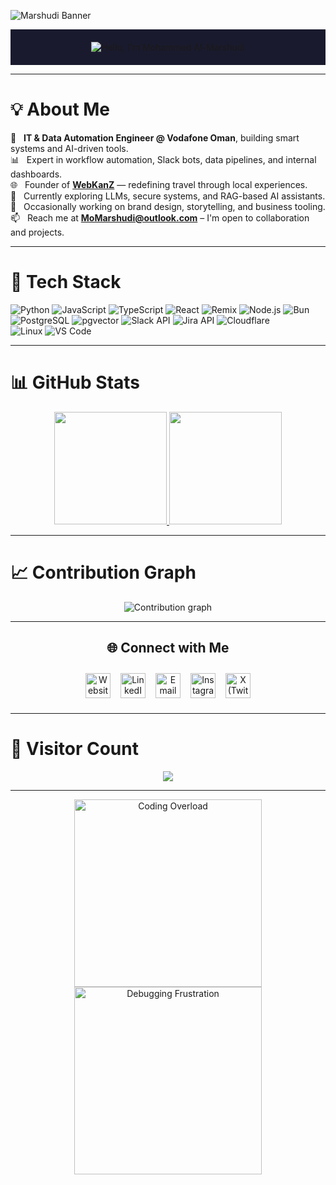 ![Marshudi Banner](https://user-images.githubusercontent.com/74038190/225813708-98b745f2-7d22-48cf-9150-083f1b00d6c9.gif)

<div align="center" style="background-color:#1a1a2e; padding: 20px;">
  <img src="https://readme-typing-svg.herokuapp.com?font=Ubuntu&weight=700&size=30&pause=1000&color=89dceb&background=1a1a2e00&center=true&width=500&height=75&lines=Hi%F0%9F%91%8B%2C+I'm+Mohammed+Al-Marshudi;IT+%26+Data+Automation+Engineer;Cybersecurity+%7C+Slack+%7C+Jira+%7C+Web" alt="Hello, I'm Mohammed Al-Marshudi">
</div>

---



# 💡 About Me

🔧 &nbsp; **IT & Data Automation Engineer @ Vodafone Oman**, building smart systems and AI-driven tools.\
📊 &nbsp; Expert in workflow automation, Slack bots, data pipelines, and internal dashboards.\
🌐 &nbsp; Founder of [**WebKanZ**](https://webkanz.com) — redefining travel through local experiences.\
🧠 &nbsp; Currently exploring LLMs, secure systems, and RAG-based AI assistants.\
🎨 &nbsp; Occasionally working on brand design, storytelling, and business tooling.\
📫 &nbsp; Reach me at **MoMarshudi@outlook.com** – I'm open to collaboration and projects.

---

# 🧰 Tech Stack

![Python](https://img.shields.io/badge/-Python-1e1e2e?style=flat&logo=python&logoColor=89dceb)
![JavaScript](https://img.shields.io/badge/-JavaScript-1e1e2e?style=flat&logo=javascript&logoColor=facc15)
![TypeScript](https://img.shields.io/badge/-TypeScript-1e1e2e?style=flat&logo=typescript&logoColor=00acc1)
![React](https://img.shields.io/badge/-React-1e1e2e?style=flat&logo=react&logoColor=61dafb)
![Remix](https://img.shields.io/badge/-Remix-1e1e2e?style=flat&logo=remix&logoColor=white)
![Node.js](https://img.shields.io/badge/-Node.js-1e1e2e?style=flat&logo=node.js&logoColor=7fc728)
![Bun](https://img.shields.io/badge/-Bun-1e1e2e?style=flat&logo=bun&logoColor=white)\
![PostgreSQL](https://img.shields.io/badge/-PostgreSQL-1e1e2e?style=flat&logo=postgresql&logoColor=336791)
![pgvector](https://img.shields.io/badge/-pgvector-1e1e2e?style=flat&logoColor=white)
![Slack API](https://img.shields.io/badge/-Slack%20API-1e1e2e?style=flat&logo=slack&logoColor=4a154b)
![Jira API](https://img.shields.io/badge/-Jira%20API-1e1e2e?style=flat&logo=jira&logoColor=0052cc)
![Cloudflare](https://img.shields.io/badge/-Cloudflare-1e1e2e?style=flat&logo=cloudflare&logoColor=f38020)\
![Linux](https://img.shields.io/badge/-Linux-1e1e2e?style=flat&logo=linux&logoColor=white)
![VS Code](https://img.shields.io/badge/-VS%20Code-1e1e2e?style=flat&logo=visual-studio-code&logoColor=007acc)

---

# 📊 GitHub Stats

<p align="center">
  <a href="https://github.com/Marshudi">
    <img height="180em" src="https://github-readme-stats-eight-theta.vercel.app/api?username=Marshudi&show_icons=true&theme=nightowl&include_all_commits=true&count_private=true" />
    <img height="180em" src="https://github-readme-stats-eight-theta.vercel.app/api/top-langs/?username=Marshudi&layout=compact&theme=nightowl&hide_border=true" />

  </a>
</p>

---

# 📈 Contribution Graph

<p align="center">
  <picture>
    <source media="(prefers-color-scheme: dark)" srcset="https://github-readme-activity-graph.vercel.app/graph?username=Marshudi&theme=nightowl&hide_border=true&bg_color=1e1e2e&color=cdd6f4&title_color=cba6f7&line=89dceb&point=b4befe&area=true&area_color=89dceb" />
    <source media="(prefers-color-scheme: light)" srcset="https://github-readme-activity-graph.vercel.app/graph?username=Marshudi&theme=dracula&hide_border=true&bg_color=ffffff&color=4c4f69&title_color=8839ef&line=04a5e5&point=7287fd&area=true&area_color=04a5e5" />
    <img alt="Contribution graph" src="https://github-readme-activity-graph.vercel.app/graph?username=Marshudi&theme=nightowl&hide_border=true" />
  </picture>
</p>

---



<!-- 🌐 Connect with Me -->
<h2 align="center">🌐 Connect with Me</h2>

<p align="center" style="display: flex; flex-wrap: wrap; justify-content: center; gap: 16px; padding: 10px;">

  <!-- Website -->
  <a href="https://marshudi.com" target="_blank" rel="noopener noreferrer">
    <img src="https://skillicons.dev/icons?i=chrome" height="40" alt="Website" title="Visit my portfolio: marshudi.com" />
  </a>

  <!-- LinkedIn -->
  <a href="https://linkedin.com/in/Marshudi" target="_blank" rel="noopener noreferrer">
    <img src="https://skillicons.dev/icons?i=linkedin" height="40" alt="LinkedIn" title="Connect on LinkedIn" />
  </a>

  <!-- Email -->
  <a href="mailto:MoMarshudi@outlook.com" target="_blank" rel="noopener noreferrer">
    <img src="https://skillicons.dev/icons?i=gmail" height="40" alt="Email" title="Email me: MoMarshudi@outlook.com" />
  </a>

  <!-- Instagram (custom reliable icon) -->
  <a href="https://instagram.com/eMarshudi" target="_blank" rel="noopener noreferrer">
    <img src="https://img.shields.io/badge/-Instagram-E4405F?style=flat-square&logo=instagram&logoColor=white" height="40" alt="Instagram" title="Follow on Instagram" />
  </a>

  <!-- X / Twitter (custom reliable icon) -->
  <a href="https://x.com/eMarshudi" target="_blank" rel="noopener noreferrer">
    <img src="https://img.shields.io/badge/-X-black?style=flat-square&logo=twitter&logoColor=white" height="40" alt="X (Twitter)" title="Follow on X" />
  </a>

</p>

---

# 🔢 Visitor Count

<p align="center">
  <img src="https://profile-counter.glitch.me/Marshudi/count.svg" />
</p>

---

<div align="center">
  <img src="https://media.giphy.com/media/LmNwrBhejkK9EFP504/giphy.gif" alt="Coding Overload" width="300" />
  <img src="https://media.giphy.com/media/9J7tdYltWyXIY/giphy.gif" alt="Debugging Frustration" width="300" />
</div>
